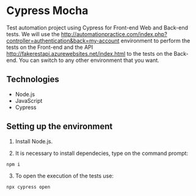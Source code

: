 # Cypress Mocha

Test automation project using Cypress for Front-end Web and Back-end tests. We will use the http://automationpractice.com/index.php?controller=authentication&back=my-account environment to perform the tests on the Front-end and the API http://fakerestapi.azurewebsites.net/index.html to the tests on the Back-end. You can switch to any other environment that you want.

## Technologies

- Node.js
- JavaScript
- Cypress

## Setting up the environment

1. Install Node.js.

2. It is necessary to install dependecies, type on the command prompt:
```
npm i
```
3. To open the execution of the tests use: 
```
npx cypress open
```
